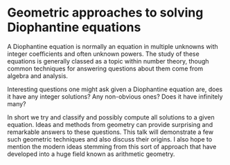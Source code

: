 Geometric approaches to solving Diophantine equations
=====================================================

A Diophantine equation is normally an equation in multiple unknowns with integer coefficients and often unknown powers. The study of these equations is generally classed as a topic within number theory, though common techniques for answering questions about them come from algebra and analysis.

Interesting questions one might ask given a Diophantine equation are, does it have any integer solutions? Any non-obvious ones? Does it have infinitely many?

In short we try and classify and possibly compute all solutions to a given equation.
Ideas and methods from geometry can provide surprising and remarkable answers to these questions. This talk will demonstrate a few such geometric techniques and also discuss their origins. I also hope to mention the modern ideas stemming from this sort of approach that have developed into a huge field known as arithmetic geometry.
